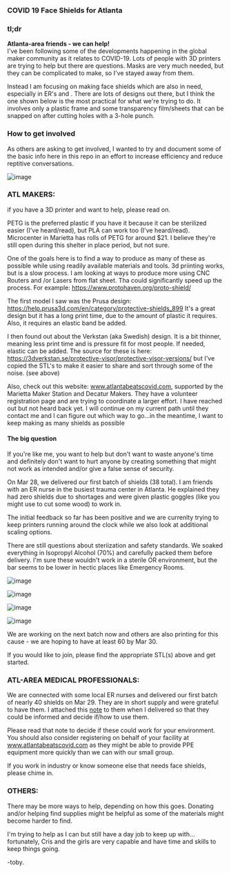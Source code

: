 ### COVID 19 Face Shields for Atlanta

### tl;dr

**Atlanta-area friends - we can help!**  
I've been following some of the developments happening in the global maker community as it relates to COVID-19. Lots of people with 3D printers are trying to help but there are questions. Masks are very much needed, but they can be complicated to make, so I've stayed away from them. 

Instead I am focusing on making face shields which are also in need, especially in ER's and . There are lots of designs out there, but I think the one shown below is the most practical for what we're trying to do. It involves only a plastic frame and some transparency film/sheets that can be snapped on after cutting holes with a 3-hole punch.

### How to get involved

As others are asking to get involved, I wanted to try and document some of the basic info here in this repo in an effort to increase efficiency and reduce reptitive conversations. 

![image](https://user-images.githubusercontent.com/28732130/77839446-cda6ca00-714a-11ea-9460-1a4e14842591.png)


### ATL MAKERS:
if you have a 3D printer and want to help, please read on. 

PETG is the preferred plastic if you have it because it can be sterilized easier (I've heard/read), but PLA can work too (I've heard/read). Microcenter in Marietta has rolls of PETG for around $21. I believe they're still open during this shelter in place period, but not sure.

One of the goals here is to find a way to produce as many of these as possible while using readily available materials and tools.  3d priinting works, but is a slow process.  I am looking at ways to produce more using CNC Routers and /or Lasers from flat sheet.  Tha could significantly speed up the process.  For example: https://www.protohaven.org/proto-shield/

The first model I saw was the Prusa design:  https://help.prusa3d.com/en/category/protective-shields_899  It's a great design but it has a long print time, due to the amount of plastic it requires.  Also, it requires an elastic band be added.

I then found out about the Verkstan (aka Swedish) design.  It is a bit thinner, meaning less print time and is pressure fit for most people.  If needed, elastic can be added.  The source for these is here: https://3dverkstan.se/protective-visor/protective-visor-versions/  but I've copied the STL's to make it easier to share and sort through some of the noise.  (see above)

Also, check out this website: www.atlantabeatscovid.com, supported by the Marietta Maker Station and Decatur Makers.  They have a volunteer registration page and are trying to coordinate a larger effort.  I have reached out but not heard back yet.  I  will continue on my current path until they contact me and I can figure out which way to go...in the meantime, I want to keep making as many shields as possible

#### The big question
If you're like me, you want to help but don't want to waste anyone's time and definitely don't want to hurt anyone by creating something that might not work as intended and/or give a false sense of security.  

On Mar 28, we delivered our first batch of shields (38 total).  I am friends with an ER nurse in the busiest trauma center in Atlanta. He explained they had zero shields due to shortages and were given plastic goggles (like you might use to cut some wood) to work in.  

The initial feedback so far has been positive and we are currenlty trying to keep printers running around the clock while we also look at additional scaling options.  

There are still questions about steriization and safety standards.  We soaked everything in Isopropyl Alcohol (70%) and carefully packed them before delivery.  I'm sure these wouldn't work in a sterile OR environment, but the bar seems to be lower in hectic places like Emergency Rooms.

![image](https://user-images.githubusercontent.com/28732130/77842409-bf16dd80-715f-11ea-926b-c969aaf2a592.png)

![image](https://user-images.githubusercontent.com/28732130/77842414-d2c24400-715f-11ea-833c-70b2c12e223e.png)

![image](https://user-images.githubusercontent.com/28732130/77841070-2c287400-715c-11ea-8c16-78e49b587549.png)

![image](https://user-images.githubusercontent.com/28732130/77841219-4dd62b00-715d-11ea-8d81-7591d63f6d39.png)


We are working on the next batch now and others are also printing for this cause - we are hoping to have at least 60 by Mar 30.  

If you would like to join, please find the appropriate STL(s) above and get started.  


### ATL-AREA MEDICAL PROFESSIONALS:
We are connected with some local ER nurses and delivered our first batch of nearly 40 shields on Mar 29.  They are in short supply and were grateful to have them.  I attached this [note](Documents/Important-info-for-face-shields.md) to them when I delivered so that they could be informed and decide if/how to use them.  

Please read that note to decide if these could work for your environment.  You should also consider registering on behalf of your facility at  www.atlantabeatscovid.com as they might be able to provide PPE equipment more quickly than we can with our small group.

If you work in industry or know someone else that needs face shields, please chime in.

### OTHERS: 
There may be more ways to help, depending on how this goes. Donating and/or helping find supplies might be helpful as some of the materials might become harder to find. 

I'm trying to help as I can but still have a day job to keep up with... fortunately, Cris and the girls are very capable and have time and skills to keep things going. 

-toby.      
